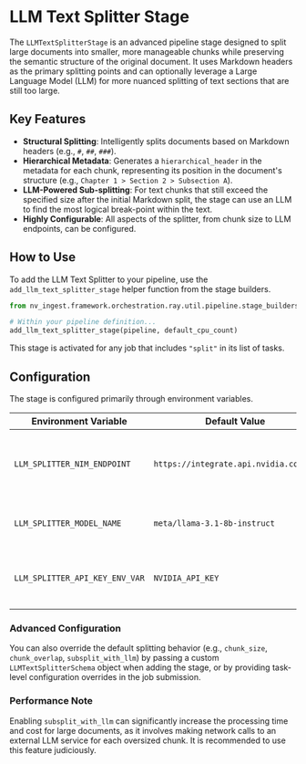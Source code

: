 # LLM Text Splitter Stage

The `LLMTextSplitterStage` is an advanced pipeline stage designed to split large documents into smaller, more manageable chunks while preserving the semantic structure of the original document. It uses Markdown headers as the primary splitting points and can optionally leverage a Large Language Model (LLM) for more nuanced splitting of text sections that are still too large.

## Key Features

- **Structural Splitting**: Intelligently splits documents based on Markdown headers (e.g., `#`, `##`, `###`).
- **Hierarchical Metadata**: Generates a `hierarchical_header` in the metadata for each chunk, representing its position in the document's structure (e.g., `Chapter 1 > Section 2 > Subsection A`).
- **LLM-Powered Sub-splitting**: For text chunks that still exceed the specified size after the initial Markdown split, the stage can use an LLM to find the most logical break-point within the text.
- **Highly Configurable**: All aspects of the splitter, from chunk size to LLM endpoints, can be configured.

## How to Use

To add the LLM Text Splitter to your pipeline, use the `add_llm_text_splitter_stage` helper function from the stage builders.

```python
from nv_ingest.framework.orchestration.ray.util.pipeline.stage_builders import add_llm_text_splitter_stage

# Within your pipeline definition...
add_llm_text_splitter_stage(pipeline, default_cpu_count)
```

This stage is activated for any job that includes `"split"` in its list of tasks.

## Configuration

The stage is configured primarily through environment variables.

| Environment Variable | Default Value | Description |
| --- | --- | --- |
| `LLM_SPLITTER_NIM_ENDPOINT` | `https://integrate.api.nvidia.com/v1` | The NVIDIA NIM endpoint for the LLM service. Required if `subsplit_with_llm` is enabled. |
| `LLM_SPLITTER_MODEL_NAME` | `meta/llama-3.1-8b-instruct` | The name of the model to use for finding split points. |
| `LLM_SPLITTER_API_KEY_ENV_VAR` | `NVIDIA_API_KEY` | The name of the environment variable that holds the API key for the LLM service. |

### Advanced Configuration

You can also override the default splitting behavior (e.g., `chunk_size`, `chunk_overlap`, `subsplit_with_llm`) by passing a custom `LLMTextSplitterSchema` object when adding the stage, or by providing task-level configuration overrides in the job submission.

### Performance Note

Enabling `subsplit_with_llm` can significantly increase the processing time and cost for large documents, as it involves making network calls to an external LLM service for each oversized chunk. It is recommended to use this feature judiciously. 